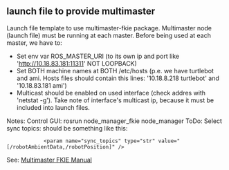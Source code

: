 ## launch file to provide multimaster 

Launch file template to use multimaster-fkie package. Multimaster node (launch file) must be running at each master. Before being used at each master, we have to:

- Set env var ROS_MASTER_URI (to its own ip and port like 'http://10.18.83.181:11311' NOT LOOPBACK)
- Set BOTH machine names at BOTH /etc/hosts (p.e. we have turtlebot and ami. Hosts files should contain this lines: '10.18.8.218 turtlebot' and '10.18.83.181 ami')
- Multicast should be enabled on used interface (check addres with 'netstat -g'). Take note of interface's multicast ip, because it must be included into launch files.

Notes:
		Control GUI: rosrun node_manager_fkie node_manager
ToDo:
		Select sync topics: should be something like this:
```
			<param name="sync_topics" type="str" value="[/robotAmbientData,/robotPosition]" />
```
See:
[Multimaster FKIE Manual](http://www.iri.upc.edu/files/scidoc/1607-Multi-master-ROS-systems.pdf)
